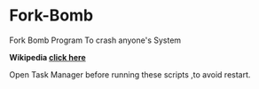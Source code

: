 # Fork-Bomb
Fork Bomb Program To crash anyone's System


**Wikipedia [click here](https://en.wikipedia.org/wiki/Fork_bomb)**

Open Task Manager before running these scripts ,to avoid restart.

